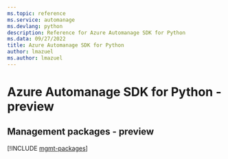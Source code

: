 ```yaml
---
ms.topic: reference
ms.service: automanage
ms.devlang: python
description: Reference for Azure Automanage SDK for Python
ms.data: 09/27/2022
title: Azure Automanage SDK for Python
author: lmazuel
ms.author: lmazuel
---
```

# Azure Automanage SDK for Python - preview

## Management packages - preview
[!INCLUDE [mgmt-packages](automanage-mgmt-index.md)]